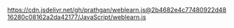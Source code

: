 https://cdn.jsdelivr.net/gh/prathgan/weblearn.js@2b4682e4c77480922d4816280c08162a2da42177/JavaScript/weblearn.js